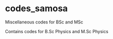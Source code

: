 # codes_samosa
Miscellaneous codes for BSc and MSc


Contains codes for B.Sc Physics and M.Sc Physics
